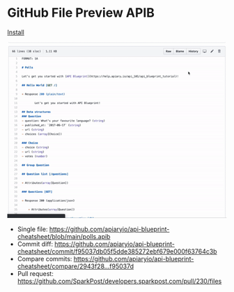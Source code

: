 # GitHub File Preview APIB

[Install](https://github.com/iamogbz/oh-my-scripts/raw/gh-pages/github-file-preview-apib.user.js)

![extend-file-preview-apib-demo](https://github.com/iamogbz/gh-pro-view/raw/main/src/assets/images/extend-file-preview-apib-demo.gif)

* Single file: <https://github.com/apiaryio/api-blueprint-cheatsheet/blob/main/polls.apib>
* Commit diff: <https://github.com/apiaryio/api-blueprint-cheatsheet/commit/f95037db05f5dde385272ebf679e000f63764c3b>
* Compare commits: <https://github.com/apiaryio/api-blueprint-cheatsheet/compare/2943f28...f95037d>
* Pull request: <https://github.com/SparkPost/developers.sparkpost.com/pull/230/files>
